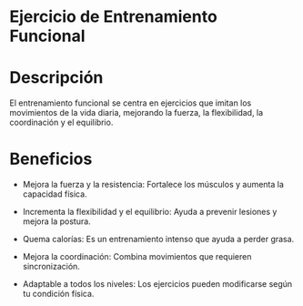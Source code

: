 # Ejercicio de Entrenamiento Funcional


# Descripción
El entrenamiento funcional se centra en ejercicios que imitan los movimientos de la vida diaria, mejorando la fuerza, la flexibilidad, la coordinación y el equilibrio.

# Beneficios
- Mejora la fuerza y la resistencia: Fortalece los músculos y aumenta la capacidad física.

- Incrementa la flexibilidad y el equilibrio: Ayuda a prevenir lesiones y mejora la postura.

- Quema calorías: Es un entrenamiento intenso que ayuda a perder grasa.

- Mejora la coordinación: Combina movimientos que requieren sincronización.

- Adaptable a todos los niveles: Los ejercicios pueden modificarse según tu condición física.